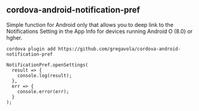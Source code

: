 
cordova-android-notification-pref
------------------------

Simple function for Android only that allows you to deep link to the Notifications Setting in the App Info for devices running Android O (8.0) or hgher.

`cordova plugin add https://github.com/gregavola/cordova-android-notification-pref`


```
NotificationPref.openSettings(
  result => {
    console.log(result);
  },
  err => {
    console.error(err);
  }
);
```